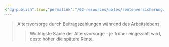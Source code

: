 ```yaml
---
{"dg-publish":true,"permalink":"/02-resources/notes/rentenversicherung/","tags":["sozialversicherung/alter"],"noteIcon":"","updated":"2025-08-26T16:35:24.539+02:00"}
---
```


>Altersvorsorge durch Beitragszahlungen während des Arbeitslebens.
>>Wichtigste Säule der Altersvorsorge - je früher eingezahlt wird, desto höher die spätere Rente.